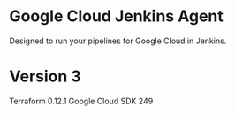 # Google Cloud Jenkins Agent

Designed to run your pipelines for Google Cloud in Jenkins.

# Version 3
Terraform 0.12.1
Google Cloud SDK 249

